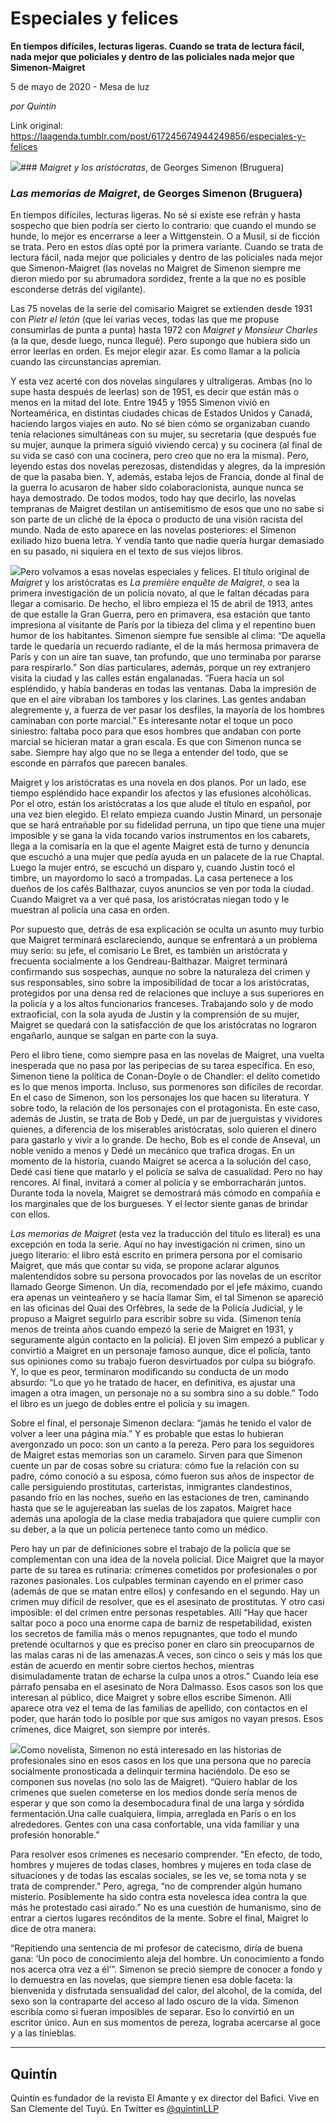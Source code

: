 # Especiales y felices

**En tiempos difíciles, lecturas ligeras. Cuando se trata de lectura fácil, nada mejor que policiales y dentro de las policiales nada mejor que Simenon-Maigret**

5 de mayo de 2020 - Mesa de luz

_por Quintín_

Link original: https://laagenda.tumblr.com/post/617245674944249856/especiales-y-felices

![](https://64.media.tumblr.com/d9d682c709ea8412cb5ecbc390082ab8/53f68a37f70172cf-44/s500x750/fc578a9005833d36ef21b30b84b09b82b14bb20b.jpg)### *Maigret y los aristócratas*, de Georges Simenon (Bruguera)

### *Las memorias de Maigret*, de Georges Simenon (Bruguera)

En tiempos difíciles, lecturas ligeras. No sé si existe ese refrán y hasta sospecho que bien podría ser cierto lo contrario: que cuando el mundo se hunde, lo mejor es encerrarse a leer a Wittgenstein. O a Musil, si de ficción se trata. Pero en estos días opté por la primera variante. Cuando se trata de lectura fácil, nada mejor que policiales y dentro de las policiales nada mejor que Simenon-Maigret (las novelas no Maigret de Simenon siempre me dieron miedo por su abrumadora sordidez, frente a la que no es posible esconderse detrás del vigilante). 


Las 75 novelas de la serie del comisario Maigret se extienden desde 1931 con *Pietr el letón* (que leí varias veces, todas las que me propuse consumirlas de punta a punta) hasta 1972 con *Maigret y Monsieur Charles* (a la que, desde luego, nunca llegué). Pero supongo que hubiera sido un error leerlas en orden. Es mejor elegir azar. Es como llamar a la policía cuando las circunstancias apremian. 


Y esta vez acerté con dos novelas singulares y ultraligeras. Ambas (no lo supe hasta después de leerlas) son de 1951, es decir que están más o menos en la mitad del lote. Entre 1945 y 1955 Simenon vivió en Norteamérica, en distintas ciudades chicas de Estados Unidos y Canadá, haciendo largos viajes en auto. No sé bien cómo se organizaban cuando tenía relaciones simultáneas con su mujer, su secretaria (que después fue su mujer, aunque la primera siguió viviendo cerca) y su cocinera (al final de su vida se casó con una cocinera, pero creo que no era la misma). Pero, leyendo estas dos novelas perezosas, distendidas y alegres, da la impresión de que la pasaba bien. Y, además, estaba lejos de Francia, donde al final de la guerra lo acusaron de haber sido colaboracionista, aunque nunca se haya demostrado. De todos modos, todo hay que decirlo, las novelas tempranas de Maigret destilan un antisemitismo de esos que uno no sabe si son parte de un cliché de la época o producto de una visión racista del mundo. Nada de esto aparece en las novelas posteriores: el Simenon exiliado hizo buena letra. Y vendía tanto que nadie quería hurgar demasiado en su pasado, ni siquiera en el texto de sus viejos libros. 


![](https://64.media.tumblr.com/820478bca61778624af5c83ff6ac5e6a/53f68a37f70172cf-cf/s250x400/13da4aaeb2ff30dbd3c5e59e40b3f91f8efa781f.jpg)Pero volvamos a esas novelas especiales y felices. El título original de *Maigret* y los aristócratas es *La première enquête de Maigret*, o sea la primera investigación de un policía novato, al que le faltan décadas para llegar a comisario. De hecho, el libro empieza el 15 de abril de 1913, antes de que estalle la Gran Guerra, pero en primavera, esa estación que tanto impresiona al visitante de París por la tibieza del clima y el repentino buen humor de los habitantes. Simenon siempre fue sensible al clima: “De aquella tarde le quedaría un recuerdo radiante, el de la más hermosa primavera de París y con un aire tan suave, tan profundo, que uno terminaba por pararse para respirarlo.” Son días particulares, además, porque un rey extranjero visita la ciudad y las calles están engalanadas. “Fuera hacía un sol espléndido, y había banderas en todas las ventanas. Daba la impresión de que en el aire vibraban los tambores y los clarines. Las gentes andaban alegremente y, a fuerza de ver pasar los desfiles, la mayoría de los hombres caminaban con porte marcial.” Es interesante notar el toque un poco siniestro: faltaba poco para que esos hombres que andaban con porte marcial se hicieran matar a gran escala. Es que con Simenon nunca se sabe. Siempre hay algo que no se llega a entender del todo, que se esconde en párrafos que parecen banales. 


Maigret y los aristócratas es una novela en dos planos. Por un lado, ese tiempo espléndido hace expandir los afectos y las efusiones alcohólicas. Por el otro, están los aristócratas a los que alude el título en español, por una vez bien elegido. El relato empieza cuando Justin Minard, un personaje que se hará entrañable por su fidelidad perruna, un tipo que tiene una mujer imposible y se gana la vida tocando varios instrumentos en los cabarets, llega a la comisaría en la que el agente Maigret está de turno y denuncia que escuchó a una mujer que pedía ayuda en un palacete de la rue Chaptal. Luego la mujer entró, se escuchó un disparo y, cuando Justin tocó el timbre, un mayordomo lo sacó a trompadas. La casa pertenece a los dueños de los cafés Balthazar, cuyos anuncios se ven por toda la ciudad. Cuando Maigret va a ver qué pasa, los aristócratas niegan todo y le muestran al policía una casa en orden.


Por supuesto que, detrás de esa explicación se oculta un asunto muy turbio que Maigret terminará esclareciendo, aunque se enfrentará a un problema muy serio: su jefe, el comisario Le Bret, es también un aristócrata y frecuenta socialmente a los Gendreau-Balthazar. Maigret terminará confirmando sus sospechas, aunque no sobre la naturaleza del crimen y sus responsables, sino sobre la imposibilidad de tocar a los aristócratas, protegidos por una densa red de relaciones que incluye a sus superiores en la policía y a los altos funcionarios franceses. Trabajando solo y de modo extraoficial, con la sola ayuda de Justin y la comprensión de su mujer, Maigret se quedará con la satisfacción de que los aristócratas no lograron engañarlo, aunque se salgan en parte con la suya. 


Pero el libro tiene, como siempre pasa en las novelas de Maigret, una vuelta inesperada que no pasa por las peripecias de su tarea específica. En eso, Simenon tiene la política de Conan-Doyle o de Chandler: el delito cometido es lo que menos importa. Incluso, sus pormenores son difíciles de recordar. En el caso de Simenon, son los personajes los que hacen su literatura. Y sobre todo, la relación de los personajes con el protagonista. En este caso, además de Justin, se trata de Bob y Dedé, un par de juerguistas y vividores quienes, a diferencia de los miserables aristócratas, solo quieren el dinero para gastarlo y vivir a lo grande. De hecho, Bob es el conde de Anseval, un noble venido a menos y Dedé un mecánico que trafica drogas. En un momento de la historia, cuando Maigret se acerca a la solución del caso, Dedé casi tiene que matarlo y el policía se salva de casualidad. Pero no hay rencores. Al final, invitará a comer al policía y se emborracharán juntos. Durante toda la novela, Maigret se demostrará más cómodo en compañía e los marginales que de los burgueses. Y el lector siente ganas de brindar con ellos.


*Las memorias de Maigret* (esta vez la traducción del título es literal) es una excepción en toda la serie. Aquí no hay investigación ni crimen, sino un juego literario: el libro está escrito en primera persona por el comisario Maigret, que más que contar su vida, se propone aclarar algunos malentendidos sobre su persona provocados por las novelas de un escritor llamado George Simenon. Un día, recomendado por el jefe máximo, cuando era apenas un veinteañero y se hacía llamar Sim, el tal Simenon se apareció en las oficinas del Quai des Orfèbres, la sede de la Policía Judicial, y le propuso a Maigret seguirlo para escribir sobre su vida. (Simenon tenía menos de treinta años cuando empezó la serie de Maigret en 1931, y seguramente algún contacto en la policía). El joven Sim empezó a publicar y convirtió a Maigret en un personaje famoso aunque, dice el policía, tanto sus opiniones como su trabajo fueron desvirtuados por culpa su biógrafo. Y, lo que es peor, terminaron modificando su conducta de un modo absurdo: “Lo que yo he tratado de hacer, en definitiva, es ajustar una imagen a otra imagen, un personaje no a su sombra sino a su doble.” Todo el libro es un juego de dobles entre el policía y su imagen.


Sobre el final, el personaje Simenon declara: “jamás he tenido el valor de volver a leer una página mía.” Y es probable que estas lo hubieran avergonzado un poco: son un canto a la pereza. Pero para los seguidores de Maigret estas memorias son un caramelo. Sirven para que Simenon cuente un par de cosas sobre su criatura: cómo fue la relación con su padre, cómo conoció a su esposa, cómo fueron sus años de inspector de calle persiguiendo prostitutas, carteristas, inmigrantes clandestinos, pasando frío en las noches, sueño en las estaciones de tren, caminando hasta que se le agujereaban las suelas de los zapatos. Maigret hace además una apología de la clase media trabajadora que quiere cumplir con su deber, a la que un policía pertenece tanto como un médico. 


Pero hay un par de definiciones sobre el trabajo de la policía que se complementan con una idea de la novela policial. Dice Maigret que la mayor parte de su tarea es rutinaria: crímenes cometidos por profesionales o por razones pasionales. Los culpables terminan cayendo en el primer caso (además de que se matan entre ellos) y confesando en el segundo. Hay un crimen muy difícil de resolver, que es el asesinato de prostitutas. Y otro casi imposible: el del crimen entre personas respetables. Allí “Hay que hacer saltar poco a poco una enorme capa de barniz de respetabilidad, existen los secretos de familia más o menos repugnantes, que todo el mundo pretende ocultarnos y que es preciso poner en claro sin preocuparnos de las malas caras ni de las amenazas.A veces, son cinco o seis y más los que están de acuerdo en mentir sobre ciertos hechos, mientras disimuladamente tratan de echarse la culpa unos a otros.” Cuando leía ese párrafo pensaba en el asesinato de Nora Dalmasso. Esos casos son los que interesan al público, dice Maigret y sobre ellos escribe Simenon. Allí aparece otra vez el tema de las familias de apellido, con contactos en el poder, que harán todo lo posible por que sus amigos no vayan presos. Esos crímenes, dice Maigret, son siempre por interés. 


![](https://64.media.tumblr.com/928c60c03edce497879901c8f2029d47/53f68a37f70172cf-5c/s250x400/e1245a85b418e0a8795fbce4eed6c4002a42435a.jpg)Como novelista, Simenon no está interesado en las historias de profesionales sino en esos casos en los que una persona que no parecía socialmente pronosticada a delinquir termina haciéndolo. De eso se componen sus novelas (no solo las de Maigret). “Quiero hablar de los crímenes que suelen cometerse en los medios donde sería menos de esperar y que son como la desembocadura final de una larga y sórdida fermentación.Una calle cualquiera, limpia, arreglada en París o en los alrededores. Gentes con una casa confortable, una vida familiar y una profesión honorable.” 


Para resolver esos crímenes es necesario comprender. “En efecto, de todo, hombres y mujeres de todas clases, hombres y mujeres en toda clase de situaciones y de todas las escalas sociales, se les ve, se toma nota y se trata de comprender.” Pero, agrega, “no de comprender algún humano misterio. Posiblemente ha sido contra esta novelesca idea contra la que más he protestado casi airado.” No es una cuestión de humanismo, sino de entrar a ciertos lugares recónditos de la mente. Sobre el final, Maigret lo dice de otra manera: 


“Repitiendo una sentencia de mi profesor de catecismo, diría de buena gana: ‘Un poco de conocimiento aleja del hombre. Un conocimiento a fondo nos acerca otra vez a él’”. Simenon se preció siempre de conocer a fondo y lo demuestra en las novelas, que siempre tienen esa doble faceta: la bienvenida y disfrutada sensualidad del calor, del alcohol, de la comida, del sexo son la contraparte del acceso al lado oscuro de la vida. Simenon escribía como si fueran imposibles de separar. Eso lo convirtió en un escritor único. Aun en sus momentos de pereza, lograba acercarse al goce y a las tinieblas. 




---

 Quintín
--------

 Quintín es fundador de la revista El Amante y ex director del Bafici. Vive en San Clemente del Tuyú. En Twitter es  [@quintinLLP](https://twitter.com/quintinLLP) 

